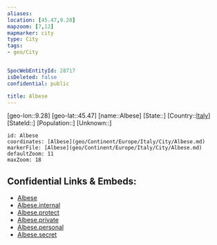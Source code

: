 ```yaml
---
aliases: 
location: [45.47,9.28]
mapzoom: [7,12] 
mapmarker: city 
type: City
tags:
- geo/City


SpocWebEntityId: 28717
isDeleted: false
confidential: public

title: Albese
---
```

[geo-lon::9.28]
[geo-lat::45.47]
[name::Albese]
[State::]
[Country::[Italy](geo/Continent/Europe/Italy.md)]
[StateId::]
[Population::]
[Unknown::]


```leaflet
id: Albese
coordinates: [Albese](geo/Continent/Europe/Italy/City/Albese.md)
markerFile: [Albese](geo/Continent/Europe/Italy/City/Albese.md)
defaultZoom: 11 
maxZoom: 18
```


## Confidential Links & Embeds: 
- [Albese](../../../../../../_public/geo/Continent/Europe/Italy/City/Albese.md) 
- [Albese.internal](../../../../../../_internal/geo/Continent/Europe/Italy/City/Albese.internal.md) 
- [Albese.protect](../../../../../../_protect/geo/Continent/Europe/Italy/City/Albese.protect.md) 
- [Albese.private](../../../../../../_private/geo/Continent/Europe/Italy/City/Albese.private.md) 
- [Albese.personal](../../../../../../_personal/geo/Continent/Europe/Italy/City/Albese.personal.md) 
- [Albese.secret](../../../../../../_secret/geo/Continent/Europe/Italy/City/Albese.secret.md) 
